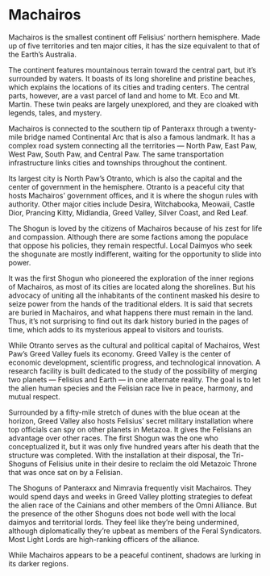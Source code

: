 # Machairos

Machairos is the smallest continent off Felisius’ northern hemisphere. Made up of five territories and ten major cities, it has the size equivalent to that of the Earth’s Australia.

The continent features mountainous terrain toward the central part, but it’s surrounded by waters. It boasts of its long shoreline and pristine beaches, which explains the locations of its cities and trading centers. The central parts, however, are a vast parcel of land and home to Mt. Eco and Mt. Martin. These twin peaks are largely unexplored, and they are cloaked with legends, tales, and mystery.

Machairos is connected to the southern tip of Panteraxx through a twenty-mile bridge named Continental Arc that is also a famous landmark. It has a complex road system connecting all the territories — North Paw, East Paw, West Paw, South Paw, and Central Paw. The same transportation infrastructure links cities and townships throughout the continent.

Its largest city is North Paw’s Otranto, which is also the capital and the center of government in the hemisphere. Otranto is a peaceful city that hosts Machairos’ government offices, and it is where the shogun rules with authority. Other major cities include Desira, Witchabooka, Meowaii, Castle Dior, Prancing Kitty, Midlandia, Greed Valley, Silver Coast, and Red Leaf.

The Shogun is loved by the citizens of Machairos because of his zest for life and compassion. Although there are some factions among the populace that oppose his policies, they remain respectful. Local Daimyos who seek the shogunate are mostly indifferent, waiting for the opportunity to slide into power.

It was the first Shogun who pioneered the exploration of the inner regions of Machairos, as most of its cities are located along the shorelines. But his advocacy of uniting all the inhabitants of the continent masked his desire to seize power from the hands of the traditional elders. It is said that secrets are buried in Machairos, and what happens there must remain in the land. Thus, it’s not surprising to find out its dark history buried in the pages of time, which adds to its mysterious appeal to visitors and tourists.

While Otranto serves as the cultural and political capital of Machairos, West Paw’s Greed Valley fuels its economy. Greed Valley is the center of economic development, scientific progress, and technological innovation. A research facility is built dedicated to the study of the possibility of merging two planets — Felisius and Earth — in one alternate reality. The goal is to let the alien human species and the Felisian race live in peace, harmony, and mutual respect.

Surrounded by a fifty-mile stretch of dunes with the blue ocean at the horizon, Greed Valley also hosts Felisius’ secret military installation where top officials can spy on other planets in Metazoa. It gives the Felisians an advantage over other races. The first Shogun was the one who conceptualized it, but it was only five hundred years after his death that the structure was completed. With the installation at their disposal, the Tri-Shoguns of Felisius unite in their desire to reclaim the old Metazoic Throne that was once sat on by a Felisian.

The Shoguns of Panteraxx and Nimravia frequently visit Machairos. They would spend days and weeks in Greed Valley plotting strategies to defeat the alien race of the Cainians and other members of the Omni Alliance. But the presence of the other Shoguns does not bode well with the local daimyos and territorial lords. They feel like they’re being undermined, although diplomatically they’re upbeat as members of the Feral Syndicators. Most Light Lords are high-ranking officers of the alliance.

While Machairos appears to be a peaceful continent, shadows are lurking in its darker regions.
